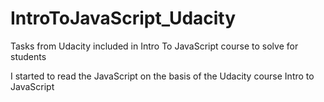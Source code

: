 # IntroToJavaScript_Udacity
Tasks from Udacity included in Intro To JavaScript course to solve for students


I started to read the JavaScript on the basis of the Udacity course Intro to JavaScript
